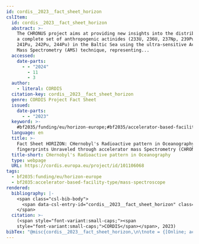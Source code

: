 ```yaml
---
id: cordis__2023__fact_sheet_horizon
cslItem:
  id: cordis__2023__fact_sheet_horizon
  abstract: >-
    The CHRONUS project aims at providing new insights into the distribution of
    a complete set of anthropogenic actinides (233U, 236U, 237Np, 239Pu, 240Pu,
    241Pu, 242Pu, 244Pu) in the Baltic Sea using the ultra-sensitive Accelerator
    Mass Spectrometry (AMS) technique, representing...
  accessed:
    date-parts:
      - - "2024"
        - 11
        - 3
  author:
    - literal: CORDIS
  citation-key: cordis__2023__fact_sheet_horizon
  genre: CORDIS Project Fact Sheet
  issued:
    date-parts:
      - - "2023"
  keyword: >-
    #bf2035/funding/eu/horizon-europe;#bf2035/accelerator-based-facility-type/mass-spectroscope
  language: en
  title: >-
    Fact Sheet HORIZON: CHernobyl's Radioactive pattern in Oceanography: Nuclear
    fingerprints Unraveled through accelerator mass Spectrometry (CHRONUS)
  title-short: CHernobyl's Radioactive pattern in Oceanography
  type: webpage
  URL: https://cordis.europa.eu/project/id/101106068
tags:
  - bf2035:funding/eu/horizon-europe
  - bf2035:accelerator-based-facility-type/mass-spectroscope
rendered:
  bibliography: |-
    <span class="csl-bib-body">
      <span data-csl-entry-id="cordis__2023__fact_sheet_horizon" class="csl-entry"><span class='author-bib'>CORDIS</span>. <span class='date-bib'>(2023)</span>. <span class='title'><b><i>Fact Sheet HORIZON: CHernobyl’s Radioactive pattern in Oceanography: Nuclear fingerprints Unraveled through accelerator mass Spectrometry (CHRONUS)</i></b></span> [CORDIS Project Fact Sheet]. <span class='URL'><a href='https://cordis.europa.eu/project/id/101106068'>LINK</a></span></span>
    </span>
  citation: >-
    (<span style="font-variant:small-caps;"><span
    style="font-variant:small-caps;">CORDIS</span></span>, 2023)
bibTex: "@misc{cordis__2023__fact_sheet_horizon,\n\tnote = {[Online; accessed 2024-11-03]},\n\tauthor = {{CORDIS}},\n\tyear = {2023},\n\ttitle = {Fact {Sheet} {HORIZON}: CHernobyl's {Radioactive} pattern in {Oceanography}: Nuclear fingerprints {Unraveled} through accelerator mass {Spectrometry} ({CHRONUS})},\n\ttype = {CORDIS {Project} {Fact} {Sheet}},\n\turl = {https://cordis.europa.eu/project/id/101106068},\n\thowpublished = {https://cordis.europa.eu/project/id/101106068},\n}\n\n"
---
```

